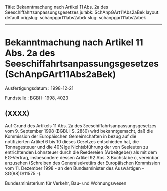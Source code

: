 Title: Bekanntmachung nach Artikel 11 Abs. 2a des Seeschiffahrtsanpassungsgesetzes
jurabk: SchAnpGArt11Abs2aBek
layout: default
origslug: schanpgart11abs2abek
slug: schanpgart11abs2abek

---

# Bekanntmachung nach Artikel 11 Abs. 2a des Seeschiffahrtsanpassungsgesetzes (SchAnpGArt11Abs2aBek)

Ausfertigungsdatum
:   1998-12-21

Fundstelle
:   BGBl I: 1998, 4023



## (XXXX)

Auf Grund des Artikels 11 Abs. 2a des Seeschiffahrtsanpassungsgesetzes
vom 9. September 1998 (BGBl. I S. 2860) wird bekanntgemacht, daß die
Kommission der Europäischen Gemeinschaften in bezug auf die
notifizierten Artikel 6 bis 10 dieses Gesetzes entschieden hat, die
Tonnagesteuer und die 40%ige Nichtabführung der von Seeleuten zu
entrichtenden Lohnsteuer durch die Reedereien (Arbeitgeber) als mit
dem EG-Vertrag, insbesondere dessen Artikel 92 Abs. 3 Buchstabe c,
vereinbar anzusehen (Schreiben des Generalsekretärs der Europäischen
Kommission vom 11. Dezember 1998 - an den Bundesminister des
Auswärtigen - SG(98)D/11575 -).

Bundesministerium für Verkehr, Bau- und Wohnungswesen


